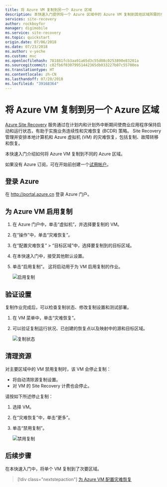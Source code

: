 ```yaml
---
title: 将 Azure VM 复制到另一个 Azure 区域
description: 本快速入门提供将一个 Azure 区域中的 Azure VM 复制到其他区域所需的步骤。
services: site-recovery
author: rockboyfor
manager: digimobile
ms.service: site-recovery
ms.topic: quickstart
origin.date: 07/06/2018
ms.date: 07/23/2018
ms.author: v-yeche
ms.custom: mvc
ms.openlocfilehash: 781881fcb3aa91a65d3c55d08c0253890e83201a
ms.sourcegitcommit: c82fb6f03079951442365db033227b07c55700ea
ms.translationtype: HT
ms.contentlocale: zh-CN
ms.lasthandoff: 07/20/2018
ms.locfileid: "39168364"
---
```

# <a name="replicate-an-azure-vm-to-another-azure-region"></a>将 Azure VM 复制到另一个 Azure 区域

[Azure Site Recovery](site-recovery-overview.md) 服务通过在计划内和计划外中断期间使商业应用程序保持启动和运行状态，有助于实施业务连续性和灾难恢复 (BCDR) 策略。 Site Recovery 管理并安排本地计算机和 Azure 虚拟机 (VM) 的灾难恢复，包括复制、故障转移和恢复。

本快速入门介绍如何将 Azure VM 复制到不同的 Azure 区域。 

如果没有 Azure 订阅，可在开始前创建一个[试用帐户](https://www.azure.cn/pricing/1rmb-trial)。

## <a name="log-in-to-azure"></a>登录 Azure

在 http://portal.azure.cn 登录 Azure 门户。

## <a name="enable-replication-for-the-azure-vm"></a>为 Azure VM 启用复制

1. 在 Azure 门户中，单击“虚拟机”，并选择要复制的 VM。

2. 在“操作”中，单击“灾难恢复”。
3. 在“配置灾难恢复” > “目标区域”中，选择要复制到的目标区域。
4. 在本快速入门中，接受其他默认设置。
5. 单击“启用复制”。 这将启动用于为 VM 启用复制的作业。

    ![启用复制](media/azure-to-azure-quickstart/enable-replication1.png)

## <a name="verify-settings"></a>验证设置

复制作业完成后，可以检查复制状态、修改复制设置和测试部署。

1. 在 VM 菜单中，单击“灾难恢复”。
2. 可以验证复制运行状况、已创建的恢复点以及映射中的源和目标区域。

   ![复制状态](media/azure-to-azure-quickstart/replication-status.png)

## <a name="clean-up-resources"></a>清理资源

对主要区域中的 VM 禁用复制时，该 VM 会停止复制：

- 将自动清除源复制设置。
- 对 VM 的 Site Recovery 计费也会停止。

请按如下所述停止复制：

1. 选择 VM。
2. 在“灾难恢复”中，单击“更多”。
3. 单击“禁用复制”。

   ![禁用复制](media/azure-to-azure-quickstart/disable2-replication.png)

## <a name="next-steps"></a>后续步骤

在本快速入门中，将单个 VM 复制到了次要区域。

> [!div class="nextstepaction"]
> [为 Azure VM 配置灾难恢复](azure-to-azure-tutorial-enable-replication.md)

<!-- Update_Description: update meta properties, wording update -->
